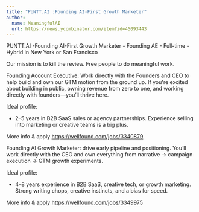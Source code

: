 ```yaml
---
title: "PUNTT.AI :Founding AI-First Growth Marketer"
author:
  name: MeaningfulAI
  url: https://news.ycombinator.com/item?id=45093443
---
```

PUNTT.AI -Founding AI-First Growth Marketer - Founding AE - Full-time - Hybrid in New York or San Francisco

Our mission is to kill the review. Free people to do meaningful work.

Founding Account Executive: Work directly with the Founders and CEO to help build and own our GTM motion from the ground up. If you&#x27;re excited about building in public, owning revenue from zero to one, and working directly with founders—you’ll thrive here.

Ideal profile:
 - 2–5 years in B2B SaaS sales or agency partnerships. Experience selling into marketing or creative teams is a big plus.

More info &amp; apply  <a href="https:&#x2F;&#x2F;wellfound.com&#x2F;jobs&#x2F;3340879" rel="nofollow">https:&#x2F;&#x2F;wellfound.com&#x2F;jobs&#x2F;3340879</a>

Founding AI Growth Marketer: drive early pipeline and positioning. You’ll work directly with the CEO and own everything from narrative → campaign execution → GTM growth experiments.

Ideal profile:
 - 4–8 years experience in B2B SaaS, creative tech, or growth marketing. Strong writing chops, creative instincts, and a bias for speed.

More info &amp; apply  <a href="https:&#x2F;&#x2F;wellfound.com&#x2F;jobs&#x2F;3349975" rel="nofollow">https:&#x2F;&#x2F;wellfound.com&#x2F;jobs&#x2F;3349975</a>
<JobApplication />
